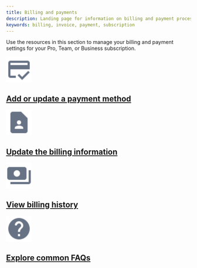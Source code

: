 ```yaml
---
title: Billing and payments
description: Landing page for information on billing and payment processes
keywords: billing, invoice, payment, subscription
---
```


Use the resources in this section to manage your billing and payment settings for your Pro, Team, or Business subscription.

<div class="component-container">
    <!--start row-->
    <div class="row">
      <div class="col-xs-12 col-sm-12 col-md-12 col-lg-4 block">
        <div class="component">
             <div class="component-icon">
                 <a href="/billing/payment-method/"><img src="/assets/images/payment-info.svg" alt="payment info" width="70" height="70"></a>
             </div>
                 <h2 id="payment infor"><a href="/billing/payment-method/">Add or update a payment method</a></h2>
        </div>
      </div>
     <div class="col-xs-12 col-sm-12 col-md-12 col-lg-4 block">
        <div class="component">
            <div class="component-icon">
                <a href="/billing/details/"><img src="/assets/images/contact.svg" alt="billing-info" width="70" height="70"></a>
            </div>
                <h2 id="billing history"><a href="/billing/details/">Update the billing information</a></h2>
            </div>
        </div>
  </div>  
    <!--start row-->
    <div class="row">
      <div class="col-xs-12 col-sm-12 col-md-12 col-lg-4 block">
        <div class="component">
             <div class="component-icon">
                 <a href="/billing/history/"><img src="/assets/images/billing-history.svg" alt="Billing history" width="70" height="70"></a>
                 </div>
                 <h2 id="billing history"><a href="/billing/history/">View billing history</a></h2>
            </div>
        </div>
     <div class="col-xs-12 col-sm-12 col-md-12 col-lg-4 block">
        <div class="component">
            <div class="component-icon">
                <a href="/billing/faqs/"><img src="/assets/images/help.svg" alt="faqs" width="70" height="70"></a>
            </div>
                <h2 id="faqs"><a href="/billing/faqs">Explore common FAQs</a></h2>
            </div>
        </div>
    </div>
</div>


